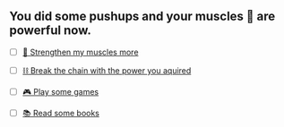 ## You did some pushups and your muscles 💪 are powerful now. 

- [ ] [🔋 Strengthen my muscles more](0-DA.md)

- [ ] [⛓️ Break the chain with the power you aquired](0-DB.md)

- [ ] [🎮 Play some games](0-BB.md)

- [ ] [📚 Read some books](0-DD.md)